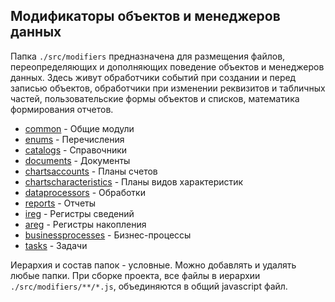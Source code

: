 ## Модификаторы объектов и менеджеров данных
Папка `./src/modifiers` предназначена для размещения файлов, переопределяющих и дополняющих поведение объектов и менеджеров данных.
Здесь живут обработчики событий при создании и перед записью объектов, обработчики при изменении реквизитов и табличных частей, пользовательские формы объектов и списков, математика формирования отчетов.

- [common](common) - Общие модули
- [enums](enums) - Перечисления
- [catalogs](catalogs) - Справочники
- [documents](documents) - Документы
- [chartsaccounts](chartsaccounts) - Планы счетов
- [chartscharacteristics](chartscharacteristics) - Планы видов характеристик
- [dataprocessors](charts_dataprocessors) - Обработки
- [reports](reports_dataprocessors) - Отчеты
- [ireg](ireg) - Регистры сведений
- [areg](areg) - Регистры накопления
- [businessprocesses](businessprocesses) - Бизнес-процессы
- [tasks](tasks) - Задачи

Иерархия и состав папок - условные. Можно добавлять и удалять любые папки. При сборке проекта, все файлы в иерархии `./src/modifiers/**/*.js`, объединяются в общий javascript файл.
